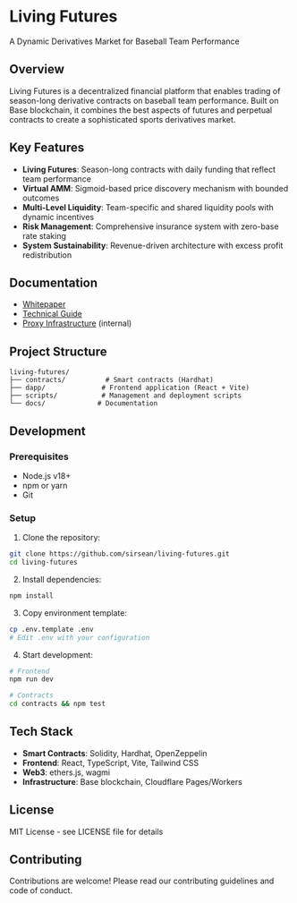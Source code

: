 # Living Futures

A Dynamic Derivatives Market for Baseball Team Performance

## Overview

Living Futures is a decentralized financial platform that enables trading of season-long derivative contracts on baseball team performance. Built on Base blockchain, it combines the best aspects of futures and perpetual contracts to create a sophisticated sports derivatives market.

## Key Features

- **Living Futures**: Season-long contracts with daily funding that reflect team performance
- **Virtual AMM**: Sigmoid-based price discovery mechanism with bounded outcomes
- **Multi-Level Liquidity**: Team-specific and shared liquidity pools with dynamic incentives
- **Risk Management**: Comprehensive insurance system with zero-base rate staking
- **System Sustainability**: Revenue-driven architecture with excess profit redistribution

## Documentation

- [Whitepaper](docs/whitepaper.md)
- [Technical Guide](docs/technical-guide.md)  
- [Proxy Infrastructure](docs/proxy-infrastructure.md) (internal)

## Project Structure

```
living-futures/
├── contracts/          # Smart contracts (Hardhat)
├── dapp/              # Frontend application (React + Vite)
├── scripts/           # Management and deployment scripts
└── docs/             # Documentation
```

## Development

### Prerequisites

- Node.js v18+
- npm or yarn
- Git

### Setup

1. Clone the repository:
```bash
git clone https://github.com/sirsean/living-futures.git
cd living-futures
```

2. Install dependencies:
```bash
npm install
```

3. Copy environment template:
```bash
cp .env.template .env
# Edit .env with your configuration
```

4. Start development:
```bash
# Frontend
npm run dev

# Contracts
cd contracts && npm test
```

## Tech Stack

- **Smart Contracts**: Solidity, Hardhat, OpenZeppelin
- **Frontend**: React, TypeScript, Vite, Tailwind CSS
- **Web3**: ethers.js, wagmi
- **Infrastructure**: Base blockchain, Cloudflare Pages/Workers

## License

MIT License - see LICENSE file for details

## Contributing

Contributions are welcome! Please read our contributing guidelines and code of conduct.